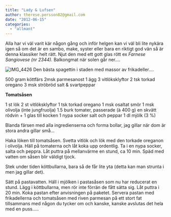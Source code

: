 ```yaml
---
title: "Lady & Lufsen"
author: therese.persson82@gmail.com
date: "2012-06-15"
categories: 
  - "allmant"
---
```


Alla har vi väl varit kär någon gång och inför helgen kan vi väl bli lite nykära igen så om det är en sambo, make, syster eller bara en riktigt god vän så är denna klassiker helt rätt. Njut den med ett gott glas rött ex _Farnese Sangiovese (nr 2344)._ Balkongmat när solen går ner....

![](/static/img/IMG_44261-1024x682.jpg "IMG_4426")
Den bästa spagettin i staden med massor av frikadeller....

500 gram köttfärs 2msk parmesanost 1 ägg 3 vitlöksklyftor 2 tsk torkad oregano 3 msk ströbröd salt & svartpeppar

**Tomatsåsen**

1 st lök 2 st vitlöksklyftor 1 tsk torkad oregano 1 msk osaltat smör 1 msk olivolja (inte jungfruolja) 1.5 burk tomater, passerade (à 400 g) en skvätt rödvin + 1 glas till kocken 1 nypa socker salt och peppar 1 dl mjölk (3 %)

Blanda färsen med alla ingredienserna och forma bollar, jag gillar när dom är stora andra gillar små...

Haka löken till tomatsåsen. Svetta vitlök och lök med den torkade oreganon i olivolja. Häll på tomaterna och låt koka upp ordentlig. Ta i en nypa socker, salta och peppra. Låt puttra på mellanvärme en stund, ca 10 min. Späd med vatten om såsen blir väldigt tjock.

Stek under tiden köttbullarna, bara så de får lite yta (detta kan man strunta i men jag gillar det).

Sätt på pastavatten. Häll i mjölken i pastasåsen som nu har reducerat en stund. Lägg i köttbullarna, men rör inte förrän de fått sätta sig. Låt puttra i 20 min. Koka pastan efter anvisningen på paketet. Servera pastan med frikadellerna och tomatsåsen med riven parmesan på ett stort fat tillsammans med någon du tycker om och kanske, kanske avslutas det hela med en puss.....
